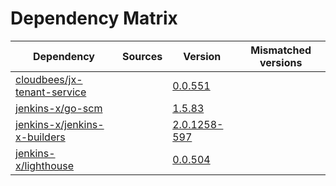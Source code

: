 # Dependency Matrix

Dependency | Sources | Version | Mismatched versions
---------- | ------- | ------- | -------------------
[cloudbees/jx-tenant-service](https://github.com/cloudbees/jx-tenant-service) |  | [0.0.551](https://github.com/cloudbees/jx-tenant-service/releases/tag/v0.0.551) | 
[jenkins-x/go-scm](https://github.com/jenkins-x/go-scm) |  | [1.5.83]() | 
[jenkins-x/jenkins-x-builders](https://github.com/jenkins-x/jenkins-x-builders) |  | [2.0.1258-597]() | 
[jenkins-x/lighthouse](https://github.com/jenkins-x/lighthouse) |  | [0.0.504]() | 
